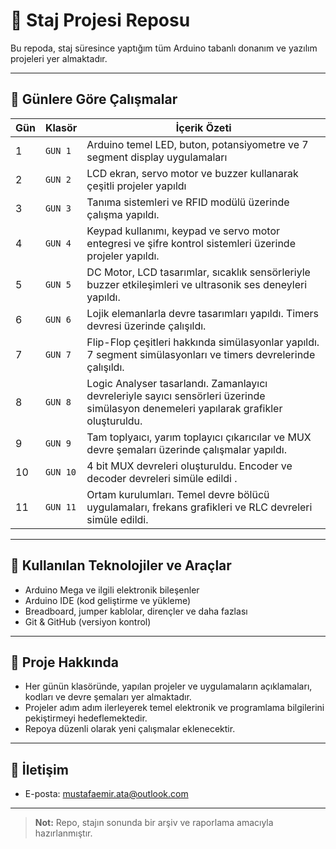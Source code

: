 # 👋 Staj Projesi Reposu

Bu repoda, staj süresince yaptığım tüm Arduino tabanlı donanım ve yazılım projeleri yer almaktadır.

---

## 📅 Günlere Göre Çalışmalar

| Gün | Klasör   | İçerik Özeti                                                         |
|------|----------|----------------------------------------------------------------------|
| 1    | `GUN 1`  | Arduino temel LED, buton, potansiyometre ve 7 segment display uygulamaları |
| 2    | `GUN 2`  | LCD ekran, servo motor ve buzzer kullanarak çeşitli projeler yapıldı |
| 3    | `GUN 3`  | Tanıma sistemleri ve RFID modülü üzerinde çalışma yapıldı.|
| 4    | `GUN 4`  | Keypad kullanımı, keypad ve servo motor entegresi ve şifre kontrol sistemleri üzerinde projeler yapıldı.|
| 5    | `GUN 5`  | DC Motor, LCD tasarımlar, sıcaklık sensörleriyle buzzer etkileşimleri ve ultrasonik ses deneyleri yapıldı.|
| 6    | `GUN 6`  | Lojik elemanlarla devre tasarımları yapıldı. Timers devresi üzerinde çalışıldı.|
| 7    | `GUN 7`  | Flip-Flop çeşitleri hakkında simülasyonlar yapıldı. 7 segment simülasyonları ve timers devrelerinde çalışıldı.|
| 8    | `GUN 8`  | Logic Analyser tasarlandı. Zamanlayıcı devreleriyle sayıcı sensörleri üzerinde simülasyon denemeleri yapılarak grafikler oluşturuldu.|
| 9    | `GUN 9`  | Tam toplyaıcı, yarım toplayıcı  çıkarıcılar ve MUX devre şemaları üzerinde çalışmalar yapıldı. |
|10    | `GUN 10` | 4 bit MUX devreleri oluşturuldu. Encoder ve decoder devreleri simüle edildi . |
|11    | `GUN 11` | Ortam kurulumları. Temel devre bölücü uygulamaları, frekans grafikleri ve RLC devreleri simüle edildi. |









---

## 🧰 Kullanılan Teknolojiler ve Araçlar

- Arduino Mega ve ilgili elektronik bileşenler  
- Arduino IDE (kod geliştirme ve yükleme)  
- Breadboard, jumper kablolar, dirençler ve daha fazlası  
- Git & GitHub (versiyon kontrol)  

---

## 📝 Proje Hakkında

- Her günün klasöründe, yapılan projeler ve uygulamaların açıklamaları, kodları ve devre şemaları yer almaktadır.  
- Projeler adım adım ilerleyerek temel elektronik ve programlama bilgilerini pekiştirmeyi hedeflemektedir.  
- Repoya düzenli olarak yeni çalışmalar eklenecektir.  

---

## 📌 İletişim

- E-posta: [mustafaemir.ata@outlook.com](mailto:mustafaemir.ata@outlook.com)  

---

> **Not:** Repo, stajın sonunda bir arşiv ve raporlama amacıyla hazırlanmıştır.
